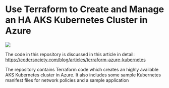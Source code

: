 # Use Terraform to Create and Manage an HA AKS Kubernetes Cluster in Azure

![](https://cdn.codersociety.com/uploads/use-terraform-to-create-and-manage-a-ha-aks-kubernetes-cluster-in-azure.png)

The code in this repository is discussed in this article in detail:
https://codersociety.com/blog/articles/terraform-azure-kubernetes

The repository contains Terraform code which creates an highly available AKS Kubernetes cluster in Azure. It also includes some sample Kubernetes manifest files for network policies and a sample application
